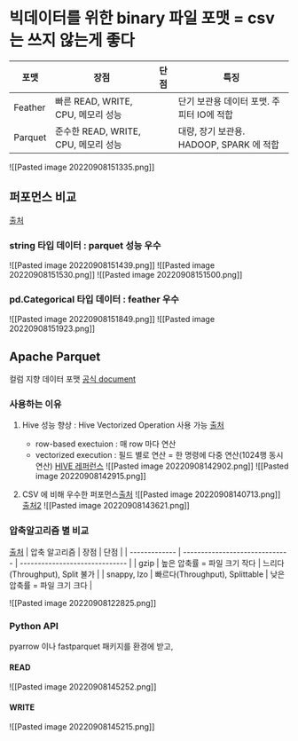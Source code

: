 # 빅데이터를 위한 binary 파일 포맷 = csv는 쓰지 않는게 좋다
| 포맷    | 장점                                      | 단점 | 특징                                      |
| ------- | ----------------------------------------- | ---- | ----------------------------------------- |
| Feather | 빠른 READ, WRITE, CPU, 메모리 성능                |      | 단기 보관용 데이터 포맷. 주피터 IO에 적합                   | 
| Parquet | 준수한 READ, WRITE, CPU, 메모리 성능  |      | 대량, 장기 보관용. HADOOP, SPARK 에 적합 |
![[Pasted image 20220908151335.png]]
## 퍼포먼스 비교
[출처](https://towardsdatascience.com/the-best-format-to-save-pandas-data-414dca023e0d)
### string 타입 데이터 : parquet 성능 우수
![[Pasted image 20220908151439.png]]
![[Pasted image 20220908151530.png]]
![[Pasted image 20220908151500.png]]
### pd.Categorical 타입 데이터 : feather 우수
![[Pasted image 20220908151849.png]]
![[Pasted image 20220908151923.png]]

## Apache Parquet
컬럼 지향 데이터 포맷 [공식 document](https://github.com/apache/parquet-format)
### 사용하는 이유
1. Hive 성능 향상 : Hive Vectorized Operation 사용 가능 [출처](https://blog.cloudera.com/faster-swarms-of-data-accelerating-hive-queries-with-parquet-vectorization/)
	- row-based exectuion : 매 row 마다 연산
	- vectorized execution : 필드 별로 연산 = 한 명령에 다중 연산(1024행 동시 연산) [HIVE 레퍼런스](https://cwiki.apache.org/confluence/display/Hive/Vectorized+Query+Execution)
![[Pasted image 20220908142902.png]]
![[Pasted image 20220908142915.png]]

2. CSV 에 비해 우수한 퍼포먼스[출처](https://dzone.com/articles/how-to-be-a-hero-with-powerful-parquet-google-and)
![[Pasted image 20220908140713.png]]
[출처2](https://beomi.github.io/2020/01/29/Use-parquet-on-pandas/)
![[Pasted image 20220908143621.png]]

### 압축알고리즘 별 비교
[출처](https://stackoverflow.com/questions/35789412/spark-sql-difference-between-gzip-vs-snappy-vs-lzo-compression-formats)
| 압축 알고리즘 | 장점                           | 단점                           |
| ------------- | ------------------------------ | ------------------------------ |
| gzip          | 높은 압축률 = 파일 크기 작다   | 느리다(Throughput), Split 불가 |
| snappy, lzo   | 빠르다(Throughput), Splittable | 낮은 압축률 = 파일 크기 크다   |

![[Pasted image 20220908122825.png]]

### Python API
pyarrow 이나 fastparquet 패키지를 환경에 받고,

#### READ
![[Pasted image 20220908145252.png]]

#### WRITE
![[Pasted image 20220908145215.png]]
